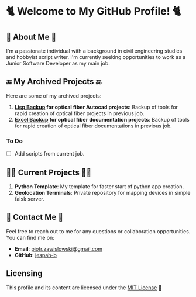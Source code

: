 # 🐈 Welcome to My GitHub Profile! 🐈


## 🤵 About Me 🤵
I'm a passionate individual with a background in civil engineering studies and hobbyist script writer. I'm currently seeking opportunities to work as a Junior Software Developer as my main job. 

## 🔚 My Archived Projects 🔚
Here are some of my archived projects:

1. **[Lisp Backup](https://github.com/nobodybusiness/lisp-backup) for optical fiber Autocad projects**: Backup of tools for rapid creation of optical fiber projects in previous job.
2. **[Excel Backup](https://github.com/nobodybusiness/excel-backup) for optical fiber documentation projects**: Backup of tools for rapid creation of optical fiber documentations in previous job.

### To Do
- [ ] Add scripts from current job.

## 👷‍♂️ Current Projects 👷‍♂️
1. **Python Template**: My template for faster start of python app creation.
2. **Geolocation Terminals**: Private repository for mapping devices in simple falsk server.

## 📧 Contact Me 📧
Feel free to reach out to me for any questions or collaboration opportunities. You can find me on:

- **Email**: piotr.zawislowski@gmail.com
- **GitHub**: [jespah-b](https://github.com/jespah-b)

## Licensing
This profile and its content are licensed under the [MIT License](http://opensource.org/mit-license.php) 📝
